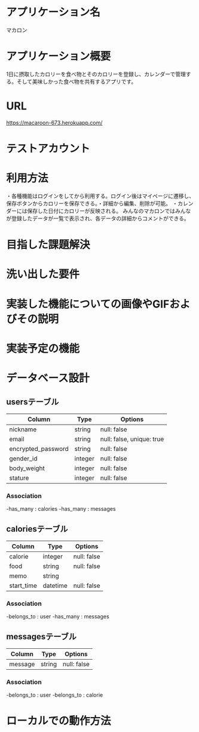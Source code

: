 # アプリケーション名
マカロン

# アプリケーション概要
1日に摂取したカロリーを食べ物とそのカロリーを登録し、カレンダーで管理する。そして美味しかった食べ物を共有するアプリです。

# URL
https://macaroon-673.herokuapp.com/

# テストアカウント

# 利用方法
・各種機能はログインをしてから利用する。ログイン後はマイページに遷移し、保存ボタンからカロリーを保存できる。・詳細から編集、削除が可能。
・カレンダーには保存した日付にカロリーが反映される。
みんなのマカロンではみんなが登録したデータが一覧で表示され、各データの詳細からコメントができる。

# 目指した課題解決

# 洗い出した要件

# 実装した機能についての画像やGIFおよびその説明

# 実装予定の機能

# データベース設計

## usersテーブル
| Column | Type       | Options                         |
| ------ | ---------- | ------------------------------  |
| nickname  | string | null: false                      |
| email | string | null: false, unique: true            |
| encrypted_password | string | null: false             |
| gender_id| integer | null: false                      |
| body_weight | integer | null: false                   |
| stature | integer | null: false                       |

### Association
-has_many : calories
-has_many : messages

## caloriesテーブル
| Column | Type       | Options                        |
| ------ | ---------- | -------------------------------|
| calorie   | integer     | null: false                |
| food    |  string      | null: false                 |
| memo   | string  |                                   |
| start_time | datetime  | null: false                 |

### Association
-belongs_to : user
-has_many : messages

## messagesテーブル
| Column | Type       | Options                        |
| ------ | ---------- | -------------------------------|
| message | string | null: false                       |

### Association
-belongs_to : user
-belongs_to : calorie

# ローカルでの動作方法
